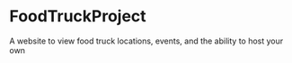 # FoodTruckProject
A website to view food truck locations, events, and the ability to host your own
